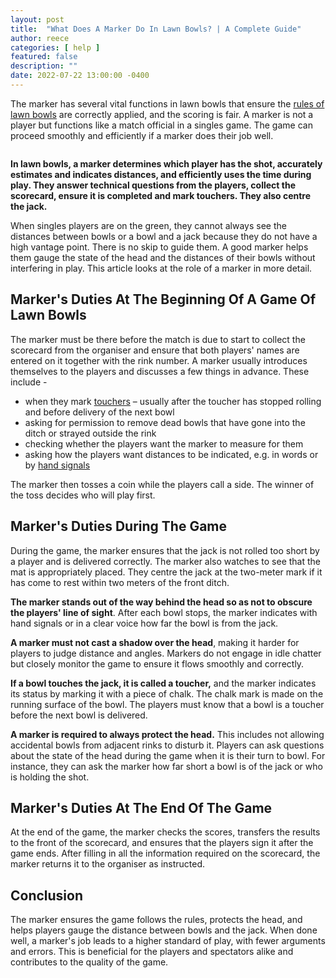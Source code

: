 ```yaml
---
layout: post
title:  "What Does A Marker Do In Lawn Bowls? | A Complete Guide"
author: reece
categories: [ help ]
featured: false
description: ""
date: 2022-07-22 13:00:00 -0400
---
```

    

<!-- wp:paragraph -->
<p id="E149" xmlns="http://www.w3.org/1999/xhtml">The marker has several vital functions in lawn bowls that ensure the <a href="https://www.jackhighbowls.com/help/lawn-bowls-rules/" data-type="post" data-id="304">rules of lawn bowls</a> are correctly applied, and the scoring is fair. A marker is not a player but functions like a match official in a singles game. The game can proceed smoothly and efficiently if a marker does their job well.</p>
<!-- /wp:paragraph -->

<!-- wp:image {"id":1389,"sizeSlug":"full","linkDestination":"none"} -->
<figure class="wp-block-image size-full"><img src="/img/posts/What-Does-A-Marker-Do-In-Lawn-Bowls.jpg" alt="" class="wp-image-1389"/></figure>
<!-- /wp:image -->

<!-- wp:paragraph -->
<p id="E162"><strong>In lawn bowls, a marker determines which player has the shot, accurately estimates and indicates distances, and efficiently uses the time during play. They answer technical questions from the players, collect the scorecard, ensure it is completed and mark touchers. They also centre the jack.</strong></p>
<!-- /wp:paragraph -->

<!-- wp:paragraph -->
<p id="E180">When singles players are on the green, they cannot always see the distances between bowls or a bowl and a jack because they do not have a high vantage point. There is no skip to guide them. A good marker helps them gauge the state of the head and the distances of their bowls without interfering in play. This article looks at the role of a marker in more detail.</p>
<!-- /wp:paragraph -->

<!-- wp:heading -->
<h2 id="E187">Marker's Duties At The Beginning Of A Game Of Lawn Bowls</h2>
<!-- /wp:heading -->

<!-- wp:paragraph -->
<p id="E198">The marker must be there before the match is due to start to collect the scorecard from the organiser and ensure that both players' names are entered on it together with the rink number. A marker usually introduces themselves to the players and discusses a few things in advance. These include -</p>
<!-- /wp:paragraph -->

<!-- wp:list -->
<ul><!-- wp:list-item -->
<li>when they mark <a href="https://www.jackhighbowls.com/help/what-is-a-toucher-in-lawn-bowls/" data-type="post" data-id="1152">touchers</a> – usually after the toucher has stopped rolling and before delivery of the next bowl</li>
<!-- /wp:list-item -->

<!-- wp:list-item -->
<li>asking for permission to remove dead bowls that have gone into the ditch or strayed outside the rink</li>
<!-- /wp:list-item -->

<!-- wp:list-item -->
<li>checking whether the players want the marker to measure for them</li>
<!-- /wp:list-item -->

<!-- wp:list-item -->
<li>asking how the players want distances to be indicated, e.g. in words or by <a href="https://www.jackhighbowls.com/help/lawn-bowls-hand-signals/" data-type="post" data-id="209">hand signals</a></li>
<!-- /wp:list-item --></ul>
<!-- /wp:list -->

<!-- wp:paragraph -->
<p id="E216">The marker then tosses a coin while the players call a side. The winner of the toss decides who will play first.</p>
<!-- /wp:paragraph -->

<!-- wp:heading -->
<h2 id="E219">Marker's Duties During The Game</h2>
<!-- /wp:heading -->

<!-- wp:paragraph -->
<p id="E228">During the game, the marker ensures that the jack is not rolled too short by a player and is delivered correctly. The marker also watches to see that the mat is appropriately placed. They centre the jack at the two-meter mark if it has come to rest within two meters of the front ditch.</p>
<!-- /wp:paragraph -->

<!-- wp:paragraph -->
<p id="E231"><strong>The marker stands out of the way behind the head so as not to obscure the players' line of sight</strong>. After each bowl stops, the marker indicates with hand signals or in a clear voice how far the bowl is from the jack.</p>
<!-- /wp:paragraph -->

<!-- wp:paragraph -->
<p id="E236"><strong>A marker must not cast a shadow over the head</strong>, making it harder for players to judge distance and angles. Markers do not engage in idle chatter but closely monitor the game to ensure it flows smoothly and correctly.</p>
<!-- /wp:paragraph -->

<!-- wp:paragraph -->
<p id="E241"><strong>If a bowl touches the jack, it is called a toucher,</strong> and the marker indicates its status by marking it with a piece of chalk. The chalk mark is made on the running surface of the bowl. The players must know that a bowl is a toucher before the next bowl is delivered.</p>
<!-- /wp:paragraph -->

<!-- wp:paragraph -->
<p id="E247"><strong>A marker is required to always protect the head.</strong> This includes not allowing accidental bowls from adjacent rinks to disturb it. Players can ask questions about the state of the head during the game when it is their turn to bowl. For instance, they can ask the marker how far short a bowl is of the jack or who is holding the shot.</p>
<!-- /wp:paragraph -->

<!-- wp:heading -->
<h2 id="E252">Marker's Duties At The End Of The Game</h2>
<!-- /wp:heading -->

<!-- wp:paragraph -->
<p id="E260">At the end of the game, the marker checks the scores, transfers the results to the front of the scorecard, and ensures that the players sign it after the game ends. After filling in all the information required on the scorecard, the marker returns it to the organiser as instructed.</p>
<!-- /wp:paragraph -->

<!-- wp:heading -->
<h2 id="E267">Conclusion</h2>
<!-- /wp:heading -->

<!-- wp:paragraph -->
<p id="E269">The marker ensures the game follows the rules, protects the head, and helps players gauge the distance between bowls and the jack. When done well, a marker's job leads to a higher standard of play, with fewer arguments and errors. This is beneficial for the players and spectators alike and contributes to the quality of the game.</p>
<!-- /wp:paragraph -->
    